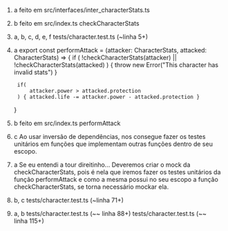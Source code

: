 1. a
feito em src/interfaces/inter_characterStats.ts

1. b
feito em src/index.ts
    checkCharacterStats


2. a, b, c, d, e, f
tests/character.test.ts (~linha 5+)


3. a
    export const performAttack = (attacker: CharacterStats, attacked: CharacterStats) => {
        if (
            !checkCharacterStats(attacker) || !checkCharacterStats(attacked)
        ) { throw new Error("This character has invalid stats") }


        if(
            attacker.power > attacked.protection
        ) { attacked.life -= attacker.power - attacked.protection }
    }

3. b
feito em src/index.ts
    performAttack

3. c
Ao usar inversão de dependências, nos consegue fazer os testes unitários em funções que implementam outras funções dentro de seu escopo.


4. a
Se eu entendi a tour direitinho... Deveremos criar o mock da checkCharacterStats, pois é nela que iremos fazer os testes unitários da função performAttack e como a mesma possui no seu escopo a função checkCharacterStats, se torna necessário mockar ela.

4. b, c
tests/character.test.ts (~linha 71+)

5. a, b
tests/character.test.ts (~~ linha 88+)
tests/character.test.ts (~~ linha 115+)